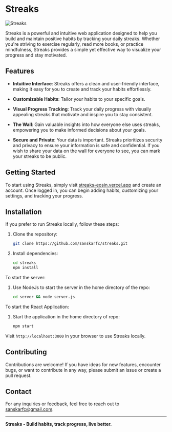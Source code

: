 # Streaks

![Streaks](https://github.com/sanskarfc/streaks/assets/72058551/dc55cd6f-7705-4b05-be34-318b61a941ae)



Streaks is a powerful and intuitive web application designed to help you build and maintain positive habits by tracking your daily streaks. Whether you're striving to exercise regularly, read more books, or practice mindfulness, Streaks provides a simple yet effective way to visualize your progress and stay motivated.

## Features

- **Intuitive Interface**: Streaks offers a clean and user-friendly interface, making it easy for you to create and track your habits effortlessly.

- **Customizable Habits**: Tailor your habits to your specific goals.

- **Visual Progress Tracking**: Track your daily progress with visually appealing streaks that motivate and inspire you to stay consistent.

- **The Wall**: Gain valuable insights into how everyone else uses streaks, empowering you to make informed decisions about your goals.

- **Secure and Private**: Your data is important. Streaks prioritizes security and privacy to ensure your information is safe and confidential. If you wish to share your data on the wall for everyone to see, you can mark your streaks to be public.

## Getting Started

To start using Streaks, simply visit [streaks-eosin.vercel.app](https://streaks-eosin.vercel.app/) and create an account. Once logged in, you can begin adding habits, customizing your settings, and tracking your progress.

## Installation

If you prefer to run Streaks locally, follow these steps:

1. Clone the repository:
   ```bash
   git clone https://github.com/sanskarfc/streaks.git
   ```

2. Install dependencies:
   ```bash
   cd streaks
   npm install
   ```

To start the server: 

1. Use NodeJs to start the server in the home directory of the repo:
   ```bash
   cd server && node server.js
   ```

To start the React Application: 

1. Start the application in the home directory of repo:
   ```bash
   npm start
   ```

Visit `http://localhost:3000` in your browser to use Streaks locally.

## Contributing

Contributions are welcome! If you have ideas for new features, encounter bugs, or want to contribute in any way, please submit an issue or create a pull request.

## Contact

For any inquiries or feedback, feel free to reach out to [sanskarfc@gmail.com](mailto:sanskarfc@gmail.com).

---

**Streaks - Build habits, track progress, live better.**
